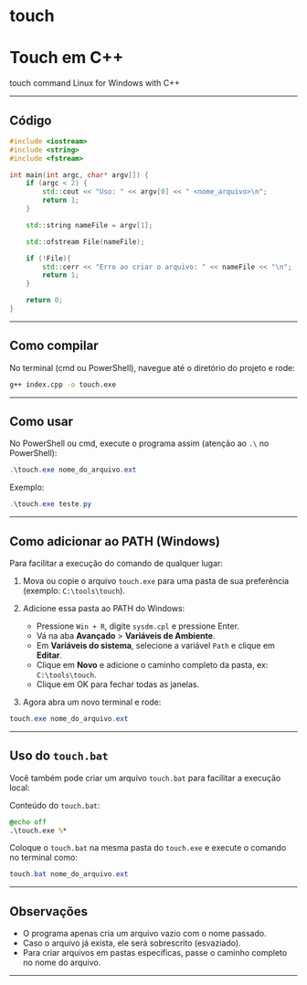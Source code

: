 # touch

# Touch em C++

touch command Linux for Windows with C++

---

## Código

```cpp
#include <iostream>
#include <string>
#include <fstream>

int main(int argc, char* argv[]) {
    if (argc < 2) {
        std::cout << "Uso: " << argv[0] << " <nome_arquivo>\n";
        return 1;
    }

    std::string nameFile = argv[1];

    std::ofstream File(nameFile);

    if (!File){
        std::cerr << "Erro ao criar o arquivo: " << nameFile << "\n";
        return 1;
    }

    return 0;
}
```

---

## Como compilar

No terminal (cmd ou PowerShell), navegue até o diretório do projeto e rode:

```bash
g++ index.cpp -o touch.exe
```

---

## Como usar

No PowerShell ou cmd, execute o programa assim (atenção ao `.\` no PowerShell):

```powershell
.\touch.exe nome_do_arquivo.ext
```

Exemplo:

```powershell
.\touch.exe teste.py
```

---

## Como adicionar ao PATH (Windows)

Para facilitar a execução do comando de qualquer lugar:

1. Mova ou copie o arquivo `touch.exe` para uma pasta de sua preferência (exemplo: `C:\tools\touch`).

2. Adicione essa pasta ao PATH do Windows:

   - Pressione `Win + R`, digite `sysdm.cpl` e pressione Enter.
   - Vá na aba **Avançado** > **Variáveis de Ambiente**.
   - Em **Variáveis do sistema**, selecione a variável `Path` e clique em **Editar**.
   - Clique em **Novo** e adicione o caminho completo da pasta, ex: `C:\tools\touch`.
   - Clique em OK para fechar todas as janelas.

3. Agora abra um novo terminal e rode:

```powershell
touch.exe nome_do_arquivo.ext
```

---

## Uso do `touch.bat`

Você também pode criar um arquivo `touch.bat` para facilitar a execução local:

Conteúdo do `touch.bat`:

```bat
@echo off
.\touch.exe %*
```

Coloque o `touch.bat` na mesma pasta do `touch.exe` e execute o comando no terminal como:

```powershell
touch.bat nome_do_arquivo.ext
```

---

## Observações

- O programa apenas cria um arquivo vazio com o nome passado.
- Caso o arquivo já exista, ele será sobrescrito (esvaziado).
- Para criar arquivos em pastas específicas, passe o caminho completo no nome do arquivo.

---
